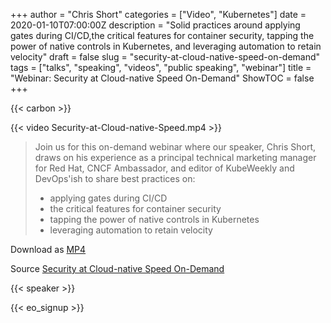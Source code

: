 +++
author = "Chris Short"
categories = ["Video", "Kubernetes"]
date = 2020-01-10T07:00:00Z
description = "Solid practices around applying gates during CI/CD,the critical features for container security, tapping the power of native controls in Kubernetes, and leveraging automation to retain velocity"
draft = false
slug = "security-at-cloud-native-speed-on-demand"
tags = ["talks", "speaking", "videos", "public speaking", "webinar"]
title = "Webinar: Security at Cloud-native Speed On-Demand"
ShowTOC = false
+++

{{< carbon >}}

{{< video Security-at-Cloud-native-Speed.mp4 >}}

> Join us for this on-demand webinar where our speaker, Chris Short, draws on his experience as a principal technical marketing manager for Red Hat, CNCF Ambassador, and editor of KubeWeekly and DevOps'ish to share best practices on:
>
> * applying gates during CI/CD
> * the critical features for container security
> * tapping the power of native controls in Kubernetes
> * leveraging automation to retain velocity

Download as [MP4](https://shortcdn.com/file/chrisshort/Security-at-Cloud-native-Speed.mp4)

Source [Security at Cloud-native Speed On-Demand](https://security.stackrox.com/2020_01-Sec-at-C-N-Speed-Webinar_.html)

{{< speaker >}}

{{< eo_signup >}}

